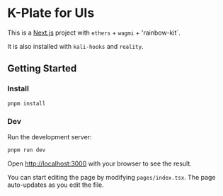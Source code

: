 # K-Plate for UIs

This is a [Next.js](https://nextjs.org/) project with `ethers` + `wagmi` + 'rainbow-kit`. 

It is also installed with `kali-hooks` and `reality`.

## Getting Started

### Install

```bash
pnpm install
```

### Dev

Run the development server:

```bash
pnpm run dev
```

Open [http://localhost:3000](http://localhost:3000) with your browser to see the result.

You can start editing the page by modifying `pages/index.tsx`. The page auto-updates as you edit the file.
